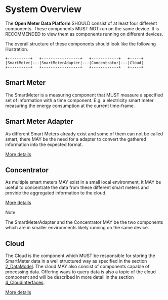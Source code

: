 # System Overview

The **Open Meter Data Platform** SHOULD consist of at least four different components. These components MUST NOT run on the same device. It is RECOMMENDED to view them as components running on different devices.

The overall structure of these components should look like the following illustration.

    +----------+   +-----------------+   +------------+   +-----+
    |SmartMeter|---|SmartMeterAdapter|---|Concentrator|---|Cloud|
    +----------+   +-----------------+   +------------+   +-----+


## Smart Meter

The SmartMeter is a measuring component that MUST measure a specified set of information with a time component. E.g. a electricity smart meter measuring the energy consumption at the current time-frame.

## Smart Meter Adapter

As different Smart Meters already exist and some of them can not be called smart, there MAY be the need for a adapter to convert the gathered information into the expected format.

[More details](SmartMeterAdapter.md)

## Concentrator

As multiple smart meters MAY exist in a small local environment, it MAY be useful to concentrate the data from these different smart meters and provide the aggregated information to the cloud.

[More details](Concentrator.md)

> [!NOTE]
> The SmartMeterAdapter and the Concentrator MAY be the two components which are in smaller environments likely running on the same device.

## Cloud

The Cloud is the component which MUST be responsible for storing the SmartMeter data in a well structured way as specified in the section [2_DataModel](./../2_DataModel/overview.md). The cloud MAY also consist of components capable of processing data. Offering ways to query data is also a topic of the cloud component and will be described in more detail in the section [4_CloudInterfaces](./../4_CloudInterfaces/overview.md).

[More details](Cloud.md)

